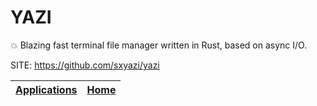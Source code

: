 # YAZI

 💥 Blazing fast terminal file manager written in Rust, based on async I/O.

 SITE: https://github.com/sxyazi/yazi

 | [Applications](https://portable-linux-apps.github.io/apps.html) | [Home](https://portable-linux-apps.github.io)
 | --- | --- |
